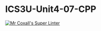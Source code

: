 # ICS3U-Unit4-07-CPP

[![Mr Coxall's Super Linter](https://github.com/marshall-demars/ICS3U-Unit4-07-CPP/workflows/Mr%20Coxall's%20Super%20Linter/badge.svg)](https://github.com/marshall-demars/ICS3U-Unit4-07-CPP/actions/)
